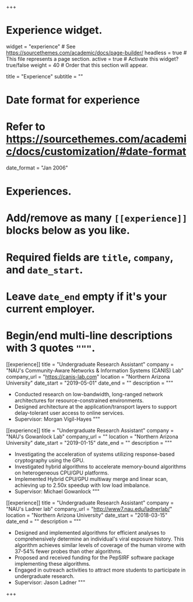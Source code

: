 +++
# Experience widget.
widget = "experience"  # See https://sourcethemes.com/academic/docs/page-builder/
headless = true  # This file represents a page section.
active = true  # Activate this widget? true/false
weight = 40  # Order that this section will appear.

title = "Experience"
subtitle = ""

# Date format for experience
#   Refer to https://sourcethemes.com/academic/docs/customization/#date-format
date_format = "Jan 2006"

# Experiences.
#   Add/remove as many `[[experience]]` blocks below as you like.
#   Required fields are `title`, `company`, and `date_start`.
#   Leave `date_end` empty if it's your current employer.
#   Begin/end multi-line descriptions with 3 quotes `"""`.
[[experience]]
  title = "Undergraduate Research Assistant"
  company = "NAU's Community-Aware Networks & Information Systems (CANIS) Lab"
  company_url = "https://canis-lab.com"
  location = "Northern Arizona University"
  date_start = "2019-05-01"
  date_end = ""
  description = """
  * Conducted research on low-bandwidth, long-ranged network architectures for resource-constrained environments.
  * Designed architecture at the application/transport layers to support delay-tolerant user access to online services.
  * Supervisor: Morgan Vigil-Hayes
  """

[[experience]]
  title = "Undergraduate Research Assistant"
  company = "NAU's Gowanlock Lab"
  company_url = ""
  location = "Northern Arizona University"
  date_start = "2019-01-15"
  date_end = ""
  description = """
  *	Investigating the acceleration of systems utilizing response-based cryptography using the GPU. 
  * Investigated hybrid algorithms to accelerate memory-bound algorithms on heterogeneous CPU/GPU platforms.
  * Implemented Hybrid CPU/GPU multiway merge and linear scan, achieving up to 2.50x speedup with low load imbalance.
  * Supervisor: Michael Gowanlock
  """

[[experience]]
  title = "Undergraduate Research Assistant"
  company = "NAU's Ladner lab"
  company_url = "http://www7.nau.edu/ladnerlab/"
  location = "Northern Arizona University"
  date_start = "2018-03-15"
  date_end = ""
  description = """
  * Designed and implemented algorithms for efficient analyses to comprehensively determine an individual's viral exposure history. This algorithm achieves similar levels of coverage of the human virome with 37-54% fewer probes than other algorithms.
  * Proposed and received funding for the PepSIRF software package implementing these algorithms.
  * Engaged in outreach activities to attract more students to participate in undergraduate research.
  * Supervisor: Jason Ladner
  """

+++
